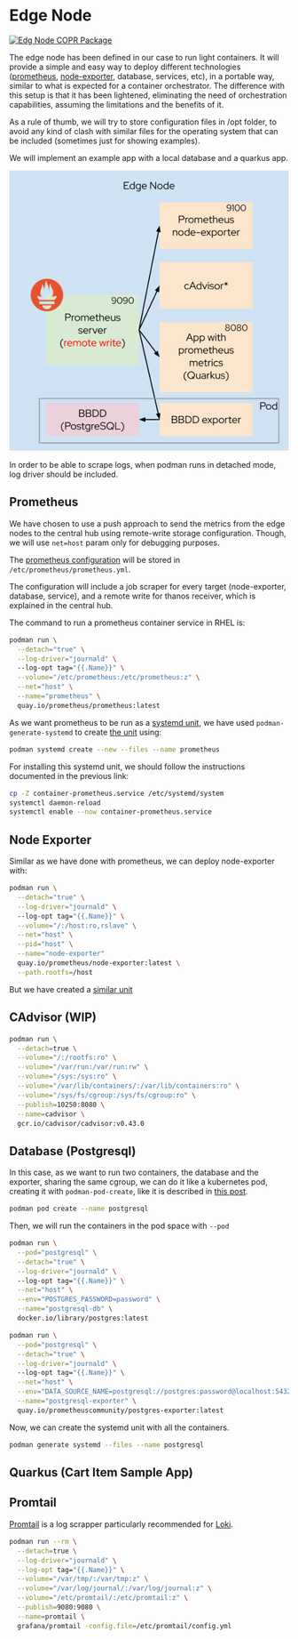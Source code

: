 # Edge Node

[![Edg Node COPR Package](https://copr.fedorainfracloud.org/coprs/drhelius/edge-monitoring/package/edge-node/status_image/last_build.png)](https://copr.fedorainfracloud.org/coprs/drhelius/edge-monitoring/package/edge-node/)

The edge node has been defined in our case to run light containers. It will provide a simple and easy way to deploy different technologies ([prometheus](https://prometheus.io/), [node-exporter](https://prometheus.io/docs/guides/node-exporter/), database, services, etc), in a portable way, similar to what is expected for a container orchestrator. The difference with this setup is that it has been lightened, eliminating the need of orchestration capabilities, assuming the limitations and the benefits of it.

As a rule of thumb, we will try to store configuration files in /opt folder, to avoid any kind of clash with similar files for the operating system that can be included (sometimes just for showing examples).

We will implement an example app with a local database and a quarkus app.

<p align="center">
  <img src="edge-node.svg" alt="Sublime's custom image"/>
</p>

In order to be able to scrape logs, when podman runs in detached mode, log driver should be included. 

## Prometheus

We have chosen to use a push approach to send the metrics from the edge nodes to the central hub using remote-write storage configuration. Though, we will use `net=host` param only for debugging purposes.

The [prometheus configuration](prometheus/prometheus.yml) will be stored in `/etc/prometheus/prometheus.yml`.

The configuration will include a job scraper for every target (node-exporter, database, service), and a remote write for thanos receiver, which is explained in the central hub.

The command to run a prometheus container service in RHEL is:

```bash
podman run \
  --detach="true" \
  --log-driver="journald" \ 
  --log-opt tag="{{.Name}}" \
  --volume="/etc/prometheus:/etc/prometheus:z" \
  --net="host" \
  --name="prometheus" \
  quay.io/prometheus/prometheus:latest
```

As we want prometheus to be run as a [systemd unit](https://access.redhat.com/documentation/en-us/red_hat_enterprise_linux/8/html-single/building_running_and_managing_containers/index#assembly_porting-containers-to-systemd-using-podman_building-running-and-managing-containers), we have used `podman-generate-systemd` to create [the unit](prometheus/container-prometheus.service) using:

```bash
podman systemd create --new --files --name prometheus
```

For installing this systemd unit, we should follow the instructions documented in the previous link:

```bash
cp -Z container-prometheus.service /etc/systemd/system
systemctl daemon-reload
systemctl enable --now container-prometheus.service
```


## Node Exporter 

Similar as we have done with prometheus, we can deploy node-exporter with:

```bash
podman run \
  --detach="true" \
  --log-driver="journald" \ 
  --log-opt tag="{{.Name}}" \
  --volume="/:/host:ro,rslave" \
  --net="host" \
  --pid="host" \
  --name="node-exporter"
  quay.io/prometheus/node-exporter:latest \
  --path.rootfs=/host
```

But we have created a [similar unit](node-exporter/container-node-exporter.service)

## CAdvisor (WIP)


```bash
podman run \
  --detach=true \
  --volume="/:/rootfs:ro" \
  --volume="/var/run:/var/run:rw" \
  --volume="/sys:/sys:ro" \
  --volume="/var/lib/containers/:/var/lib/containers:ro" \
  --volume="/sys/fs/cgroup:/sys/fs/cgroup:ro" \
  --publish=10250:8080 \
  --name=cadvisor \
  gcr.io/cadvisor/cadvisor:v0.43.0
```

## Database (Postgresql)

In this case, as we want to run two containers, the database and the exporter, sharing the same cgroup, we can do it like a kubernetes pod, creating it with `podman-pod-create`, like it is described in [this post](https://developers.redhat.com/blog/2019/01/15/podman-managing-containers-pods). 

```bash
podman pod create --name postgresql
```

Then, we will run the containers in the pod space with `--pod`

```bash
podman run \
  --pod="postgresql" \
  --detach="true" \
  --log-driver="journald" \ 
  --log-opt tag="{{.Name}}" \
  --net="host" \
  --env="POSTGRES_PASSWORD=password" \
  --name="postgresql-db" \
  docker.io/library/postgres:latest
```

```bash
podman run \
  --pod="postgresql" \
  --detach="true" \
  --log-driver="journald" \ 
  --log-opt tag="{{.Name}}" \
  --net="host" \
  --env="DATA_SOURCE_NAME=postgresql://postgres:password@localhost:5432/postgres?sslmode=disable" \
  --name="postgresql-exporter" \
  quay.io/prometheuscommunity/postgres-exporter:latest
```

Now, we can create the systemd unit with all the containers.

```bash
podman generate systemd --files --name postgresql
```

## Quarkus (Cart Item Sample App)


## Promtail

[Promtail](https://grafana.com/docs/loki/latest/clients/promtail/) is a log scrapper particularly recommended for [Loki](https://grafana.com/docs/loki/latest/). 

```bash
podman run --rm \
  --detach=true \
  --log-driver="journald" \
  --log-opt tag="{{.Name}}" \
  --volume="/var/tmp/:/var/tmp:z" \
  --volume="/var/log/journal/:/var/log/journal:z" \
  --volume="/etc/promtail/:/etc/promtail:z" \
  --publish=9080:9080 \
  --name=promtail \
  grafana/promtail -config.file=/etc/promtail/config.yml
```
